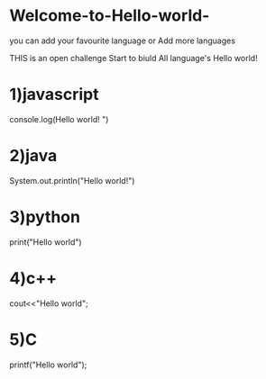 # Welcome-to-Hello-world-
you can add your favourite language or Add more languages

THIS is an open challenge 
Start to biuld All language's Hello world!

1)javascript
==========
console.log(Hello world! ")

2)java
====
System.out.println("Hello world!")

3)python
======
print("Hello world")

4)c++
===
cout<<"Hello world";

5)C
===
printf("Hello world");
